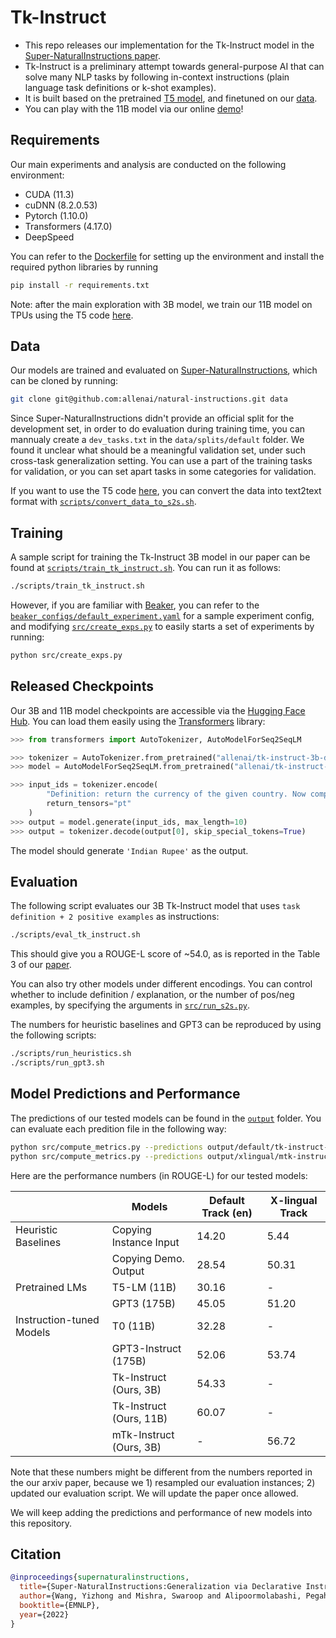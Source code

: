 # Tk-Instruct

- This repo releases our implementation for the Tk-Instruct model in the [Super-NaturalInstructions paper](https://arxiv.org/abs/2204.07705).
- Tk-Instruct is a preliminary attempt towards general-purpose AI that can solve many NLP tasks by following in-context instructions (plain language task definitions or k-shot examples).
- It is built based on the pretrained [T5 model](https://arxiv.org/abs/1910.10683), and finetuned on our [data](https://github.com/allenai/natural-instructions).
- You can play with the 11B model via our online [demo](https://instructions.apps.allenai.org/demo)!

## Requirements

Our main experiments and analysis are conducted on the following environment:

- CUDA (11.3)
- cuDNN (8.2.0.53)
- Pytorch (1.10.0)
- Transformers (4.17.0)
- DeepSpeed

You can refer to the [Dockerfile](Dockerfile) for setting up the environment and install the required python libraries by running

```bash
pip install -r requirements.txt
```

Note: after the main exploration with 3B model, we train our 11B model on TPUs using the T5 code [here](https://github.com/google-research/text-to-text-transfer-transformer).

## Data

Our models are trained and evaluated on [Super-NaturalInstructions](https://github.com/allenai/natural-instructions), which can be cloned by running:

```bash
git clone git@github.com:allenai/natural-instructions.git data
```

Since Super-NaturalInstructions didn't provide an official split for the development set, in order to do evaluation during training time, you can mannualy create a `dev_tasks.txt` in the `data/splits/default` folder. We found it unclear what should be a meaningful validation set, under such cross-task generalization setting. You can use a part of the training tasks for validation, or you can set apart tasks in some categories for validation.

If you want to use the T5 code [here](https://github.com/google-research/text-to-text-transfer-transformer), you can convert the data into text2text format with [`scripts/convert_data_to_s2s.sh`](scripts/convert_data_to_s2s.sh).

## Training

A sample script for training the Tk-Instruct 3B model in our paper can be found at [`scripts/train_tk_instruct.sh`](scripts/train_tk_instruct.sh). You can run it as follows:

```bash
./scripts/train_tk_instruct.sh
```

However, if you are familiar with [Beaker](https://beaker.org/), you can refer to the [`beaker_configs/default_experiment.yaml`](beaker_configs/default_experiment.yaml) for a sample experiment config, and modifying [`src/create_exps.py`](src/create_exps.py) to easily starts a set of experiments by running:

```bash
python src/create_exps.py
```

## Released Checkpoints

Our 3B and 11B model checkpoints are accessible via the [Hugging Face Hub](https://huggingface.co/models?search=tk-instruct-). You can load them easily using the [Transformers](https://github.com/huggingface/transformers) library:

```python
>>> from transformers import AutoTokenizer, AutoModelForSeq2SeqLM

>>> tokenizer = AutoTokenizer.from_pretrained("allenai/tk-instruct-3b-def")
>>> model = AutoModelForSeq2SeqLM.from_pretrained("allenai/tk-instruct-3b-def")

>>> input_ids = tokenizer.encode(
        "Definition: return the currency of the given country. Now complete the following example - Input: India. Output:", 
        return_tensors="pt"
    )
>>> output = model.generate(input_ids, max_length=10)
>>> output = tokenizer.decode(output[0], skip_special_tokens=True)
```

The model should generate `'Indian Rupee'` as the output.

## Evaluation

The following script evaluates our 3B Tk-Instruct model that uses `task definition + 2 positive examples` as instructions:

```bash
./scripts/eval_tk_instruct.sh
```

This should give you a ROUGE-L score of ~54.0, as is reported in the Table 3 of our [paper](https://arxiv.org/pdf/2204.07705.pdf).

You can also try other models under different encodings. You can control whether to include definition / explanation, or the number of pos/neg examples, by specifying the arguments in [`src/run_s2s.py`](src/run_s2s.py).

The numbers for heuristic baselines and GPT3 can be reproduced by using the following scripts:

```bash
./scripts/run_heuristics.sh
./scripts/run_gpt3.sh
```

## Model Predictions and Performance

The predictions of our tested models can be found in the [`output`](output/) folder. You can evaluate each predition file in the following way:

```bash
python src/compute_metrics.py --predictions output/default/tk-instruct-3b-def-pos/predicted_examples.jsonl --track default --compute_per_category_metrics
python src/compute_metrics.py --predictions output/xlingual/mtk-instruct-3b-def-pos/predicted_examples.jsonl --track xlingual --compute_per_category_metrics
```

Here are the performance numbers (in ROUGE-L) for our tested models:

|                          | Models                  | Default Track (en) | X-lingual Track |
|--------------------------|-------------------------|--------------------|-----------------|
| Heuristic Baselines      | Copying Instance Input  | 14.20              | 5.44            |
|                          | Copying Demo. Output    | 28.54              | 50.31           |
| Pretrained LMs           | T5-LM (11B)             | 30.16              | -               |
|                          | GPT3 (175B)             | 45.05              | 51.20           |
| Instruction-tuned Models | T0 (11B)                | 32.28              | -               |
|                          | GPT3-Instruct (175B)    | 52.06              | 53.74           |
|                          | Tk-Instruct (Ours, 3B)  | 54.33              | -               |
|                          | Tk-Instruct (Ours, 11B) | 60.07              | -               |
|                          | mTk-Instruct (Ours, 3B) | -                  | 56.72           |

Note that these numbers might be different from the numbers reported in the our arxiv paper, because we 1) resampled our evaluation instances; 2) updated our evaluation script. We will update the paper once allowed.

We will keep adding the predictions and performance of new models into this repository.

## Citation

```bib
@inproceedings{supernaturalinstructions,
  title={Super-NaturalInstructions:Generalization via Declarative Instructions on 1600+ Tasks},
  author={Wang, Yizhong and Mishra, Swaroop and Alipoormolabashi, Pegah and Kordi, Yeganeh and Mirzaei, Amirreza and Arunkumar, Anjana and Ashok, Arjun and Dhanasekaran, Arut Selvan and Naik, Atharva and Stap, David and others},
  booktitle={EMNLP},
  year={2022}
}
```
